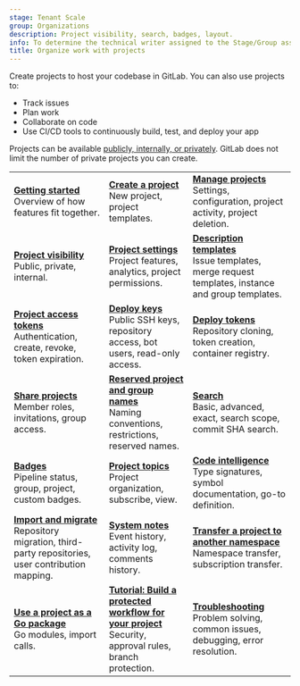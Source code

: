 ```yaml
---
stage: Tenant Scale
group: Organizations
description: Project visibility, search, badges, layout.
info: To determine the technical writer assigned to the Stage/Group associated with this page, see https://handbook.gitlab.com/handbook/product/ux/technical-writing/#assignments
title: Organize work with projects
---
```


Create projects to host your codebase in GitLab.
You can also use projects to:

- Track issues
- Plan work
- Collaborate on code
- Use CI/CD tools to continuously build, test, and deploy your app

Projects can be available [publicly, internally, or privately](../public_access.md).
GitLab does not limit the number of private projects you can create.

| | | |
|--|--|--|
| [**Getting started**](../get_started/get_started_projects.md)<br>Overview of how features fit together. | [**Create a project**](index.md)<br>New project, project templates. | [**Manage projects**](working_with_projects.md)<br>Settings, configuration, project activity, project deletion.  |
| [**Project visibility**](../public_access.md)<br>Public, private, internal. | [**Project settings**](working_with_projects.md)<br>Project features, analytics, project permissions. | [**Description templates**](description_templates.md)<br>Issue templates, merge request templates, instance and group templates. |
| [**Project access tokens**](settings/project_access_tokens.md)<br>Authentication, create, revoke, token expiration. | [**Deploy keys**](deploy_keys/index.md)<br>Public SSH keys, repository access, bot users, read-only access.  | [**Deploy tokens**](deploy_tokens/index.md)<br>Repository cloning, token creation, container registry. |
| [**Share projects**](members/sharing_projects_groups.md)<br>Member roles, invitations, group access. | [**Reserved project and group names**](../reserved_names.md)<br>Naming conventions, restrictions, reserved names. | [**Search**](../search/index.md)<br>Basic, advanced, exact, search scope, commit SHA search. |
| [**Badges**](badges.md)<br>Pipeline status, group, project, custom badges. | [**Project topics**](project_topics.md)<br>Project organization, subscribe, view.  | [**Code intelligence**](code_intelligence.md)<br>Type signatures, symbol documentation, go-to definition. |
| [**Import and migrate**](import/index.md)<br>Repository migration, third-party repositories, user contribution mapping. | [**System notes**](system_notes.md)<br>Event history, activity log, comments history. | [**Transfer a project to another namespace**](import/index.md)<br>Namespace transfer, subscription transfer. |
| [**Use a project as a Go package**](use_project_as_go_package.md)<br>Go modules, import calls. | [**Tutorial: Build a protected workflow for your project**](../../tutorials/protected_workflow/index.md)<br>Security, approval rules, branch protection. | [**Troubleshooting**](troubleshooting.md)<br>Problem solving, common issues, debugging, error resolution. |

